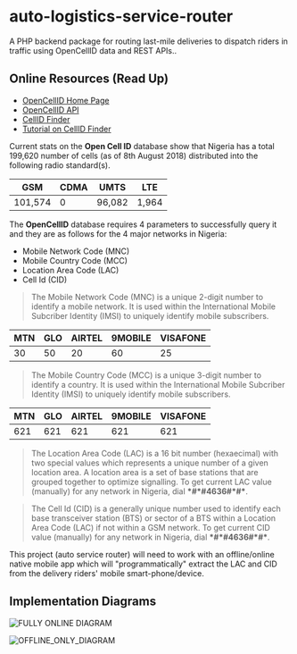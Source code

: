 # auto-logistics-service-router

A PHP backend package for routing last-mile deliveries to dispatch riders in traffic using OpenCellID data and REST APIs..

## Online Resources (Read Up)

- [OpenCellID Home Page](https://www.opencellid.org/#zoom=16&lat=37.77889&lon=-122.41942)
- [OpenCellID API](http://wiki.opencellid.org/wiki/API)
- [CellID Finder](https://cellidfinder.com/)
- [Tutorial on CellID Finder](https://cellidfinder.com/articles/how-to-find-cellid-location-with-mcc-mnc-lac-i-cellid-cid)

Current stats on the **Open Cell ID** database show that Nigeria has a total 199,620 number of cells (as of 8th August 2018) distributed into the following radio standard(s).

| GSM     |	CDMA  |	UMTS    | LTE   |
| ------  | ----  | ------  | ----  |
| 101,574 |	0     |	96,082  |	1,964 |

The **OpenCellID** database requires 4 parameters to successfully query it and they are as follows for the 4 major networks in Nigeria:

- Mobile Network Code (MNC)
- Mobile Country Code (MCC)
- Location Area Code (LAC)
- Cell Id (CID)

> The Mobile Network Code (MNC) is a unique 2-digit number to identify a mobile network. It is used within the International Mobile Subcriber Identity (IMSI) to uniquely identify mobile subscribers.

| MTN   | GLO | AIRTEL  | 9MOBILE | VISAFONE  |
| ----  | --- | ------  | ------  | --------  |
| 30    | 50  | 20      | 60      | 25        |

> The Mobile Country Code (MCC) is a unique 3-digit number to identify a country. It is used within the International Mobile Subcriber Identity (IMSI) to uniquely identify mobile subscribers.

| MTN   | GLO | AIRTEL  | 9MOBILE | VISAFONE  |
| ----  | --- | ------  | ------  | --------  |
| 621   | 621 | 621     | 621     | 621       |

> The Location Area Code (LAC) is a 16 bit number (hexaecimal) with two special values which represents a unique number of a given location area. A location area is a set of base stations that are grouped together to optimize signalling. To get current LAC value (manually) for any network in Nigeria, dial **\*#\*#4636#\*#\***.

> The Cell Id (CID) is a generally unique number used to identify each base transceiver station (BTS) or sector of a BTS within a Location Area Code (LAC) if not within a GSM network. To get current CID value (manually) for any network in Nigeria, dial **\*#\*#4636#\*#\***.

This project (auto service router) will need to work with an offline/online native mobile app which will "programmatically" extract the LAC and CID from the delivery riders' mobile smart-phone/device. 

## Implementation Diagrams

![FULLY ONLINE DIAGRAM](https://raw.githubusercontent.com/isocroft/auto-logistics-service-router/master/_research_docs/FULLY_ONLINE.jjpg)

![OFFLINE_ONLY_DIAGRAM](https://raw.githubusercontent.com/isocroft/auto-logistics-service-router/master/_research_docs/OFFLINE_ONLY.jjpg)
